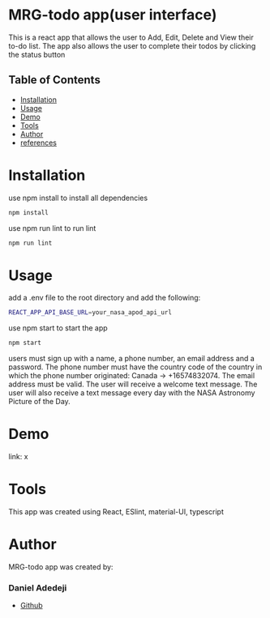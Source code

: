 # MRG-todo app(user interface)

This is a react app that allows the user to Add, Edit, Delete and View their to-do list. The app also allows the user to complete their todos by clicking the status button

## Table of Contents

- [Installation](#installation)
- [Usage](#usage)
- [Demo](#demo)
- [Tools](#tools)
- [Author](#author)
- [references](#references)

# Installation

use npm install to install all dependencies

```bash
npm install
```

use npm run lint to run lint

```bash
npm run lint
```

# Usage

add a .env file to the root directory and add the following:

```bash
REACT_APP_API_BASE_URL=your_nasa_apod_api_url
```

use npm start to start the app

```bash
npm start
```

users must sign up with a name, a phone number, an email address and a password. The phone number must have the country code of the country in which the phone number originated: Canada -> +16574832074. The email address must be valid. The user will receive a welcome text message. The user will also receive a text message every day with the NASA Astronomy Picture of the Day.

# Demo

link: x

# Tools

This app was created using React, ESlint, material-UI, typescript

# Author

MRG-todo app was created by:

### Daniel Adedeji

- [Github](https://github.com/Daniel-olaO)
